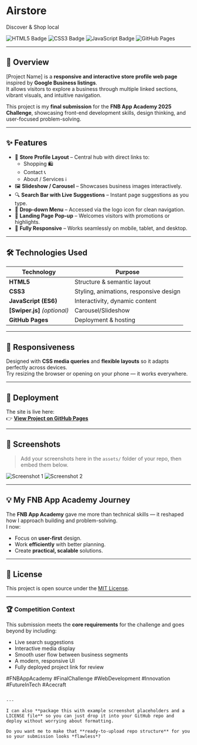 # Airstore
Discover &amp; Shop local 

![HTML5 Badge](https://img.shields.io/badge/HTML5-E34F26?logo=html5&logoColor=white)
![CSS3 Badge](https://img.shields.io/badge/CSS3-1572B6?logo=css3&logoColor=white)
![JavaScript Badge](https://img.shields.io/badge/JavaScript-F7DF1E?logo=javascript&logoColor=black)
![GitHub Pages](https://img.shields.io/badge/Deployed-GitHub%20Pages-222?logo=github)

---

## 📌 Overview
[Project Name] is a **responsive and interactive store profile web page** inspired by **Google Business listings**.  
It allows visitors to explore a business through multiple linked sections, vibrant visuals, and intuitive navigation.

This project is my **final submission** for the **FNB App Academy 2025 Challenge**, showcasing front-end development skills, design thinking, and user-focused problem-solving.

---

## ✨ Features
- 🏪 **Store Profile Layout** – Central hub with direct links to:
  - Shopping 🛍️
  - Contact 📞
  - About / Services ℹ️
- 🖼 **Slideshow / Carousel** – Showcases business images interactively.
- 🔍 **Search Bar with Live Suggestions** – Instant page suggestions as you type.
- 📂 **Drop-down Menu** – Accessed via the logo icon for clean navigation.
- 💬 **Landing Page Pop-up** – Welcomes visitors with promotions or highlights.
- 📱 **Fully Responsive** – Works seamlessly on mobile, tablet, and desktop.

---

## 🛠 Technologies Used
| Technology  | Purpose |
|-------------|---------|
| **HTML5**   | Structure & semantic layout |
| **CSS3**    | Styling, animations, responsive design |
| **JavaScript (ES6)** | Interactivity, dynamic content |
| **[Swiper.js]** *(optional)* | Carousel/Slideshow |
| **GitHub Pages** | Deployment & hosting |

---

## 📱 Responsiveness
Designed with **CSS media queries** and **flexible layouts** so it adapts perfectly across devices.  
Try resizing the browser or opening on your phone — it works everywhere.

---

## 🚀 Deployment
The site is live here:  
👉 **[View Project on GitHub Pages](https://your-username.github.io/your-repo-name/)**

---

## 📸 Screenshots
> Add your screenshots here in the `assets/` folder of your repo, then embed them below.

![Screenshot 1](assets/screenshot1.png)
![Screenshot 2](assets/screenshot2.png)

---

## 💡 My FNB App Academy Journey
The **FNB App Academy** gave me more than technical skills — it reshaped how I approach building and problem-solving.  
I now:
- Focus on **user-first** design.
- Work **efficiently** with better planning.
- Create **practical, scalable** solutions.

---

## 📄 License
This project is open source under the [MIT License](LICENSE).

---

### 🏆 Competition Context
This submission meets the **core requirements** for the challenge and goes beyond by including:
- Live search suggestions
- Interactive media display
- Smooth user flow between business segments
- A modern, responsive UI
- Fully deployed project link for review

#FNBAppAcademy #FinalChallenge #WebDevelopment #Innovation #FutureInTech #Acecraft
```

---

I can also **package this with example screenshot placeholders and a LICENSE file** so you can just drop it into your GitHub repo and deploy without worrying about formatting.

Do you want me to make that **ready-to-upload repo structure** for you so your submission looks *flawless*?
